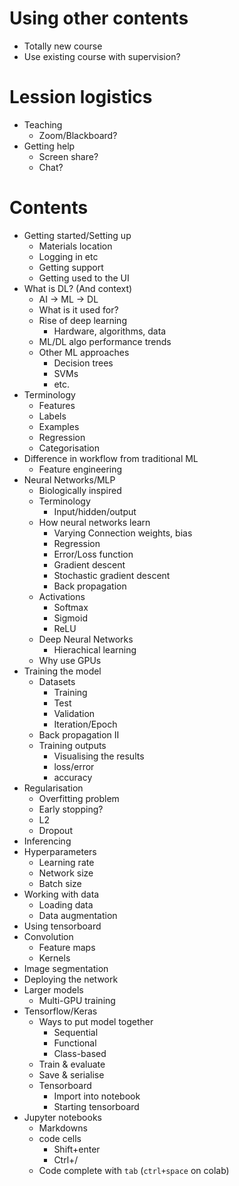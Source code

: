 # Using other contents
* Totally new course 
* Use existing course with supervision?
# Lession logistics
* Teaching
    * Zoom/Blackboard?
* Getting help
    * Screen share?
    * Chat?

# Contents
* Getting started/Setting up
    * Materials location
    * Logging in etc
    * Getting support
    * Getting used to the UI
* What is DL? (And context)
    * AI -> ML -> DL
    * What is it used for?
    * Rise of deep learning
        * Hardware, algorithms, data
    * ML/DL algo performance trends
    * Other ML approaches
        * Decision trees
        * SVMs
        * etc.
* Terminology
    * Features
    * Labels
    * Examples
    * Regression
    * Categorisation
* Difference in workflow from traditional ML
    * Feature engineering
* Neural Networks/MLP
    * Biologically inspired
    * Terminology
        * Input/hidden/output
    * How neural networks learn
        * Varying Connection weights, bias
        * Regression
        * Error/Loss function
        * Gradient descent
        * Stochastic gradient descent
        * Back propagation
    * Activations
        * Softmax
        * Sigmoid
        * ReLU
    * Deep Neural Networks
        * Hierachical learning
    * Why use GPUs
* Training the model
    * Datasets
        * Training
        * Test
        * Validation
        * Iteration/Epoch
    * Back propagation II
    * Training outputs
        * Visualising the results
        * loss/error
        * accuracy
* Regularisation
    * Overfitting problem
    * Early stopping?
    * L2
    * Dropout
* Inferencing
* Hyperparameters
    * Learning rate
    * Network size
    * Batch size
* Working with data
    * Loading data
    * Data augmentation
* Using tensorboard
* Convolution
    * Feature maps
    * Kernels
* Image segmentation
* Deploying the network
* Larger models
    * Multi-GPU training
* Tensorflow/Keras
    * Ways to put model together
        * Sequential
        * Functional
        * Class-based
    * Train & evaluate
    * Save & serialise
    * Tensorboard
        * Import into notebook
        * Starting tensorboard
* Jupyter notebooks
    * Markdowns
    * code cells
        * Shift+enter
        * Ctrl+/
    * Code complete with `tab` (`ctrl+space` on colab)
   
